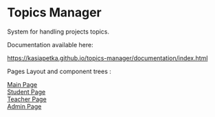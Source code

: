 # Topics Manager
 System for handling projects topics. 

Documentation available here:

https://kasiapetka.github.io/topics-manager/documentation/index.html

Pages Layout and component trees : 

<a href="https://kasiapetka.github.io/topics-manager/documentation/MainPageDoc.html">Main Page</a><br>
<a href="https://kasiapetka.github.io/topics-manager/documentation/StudentPageDoc.html">Student Page</a><br>
<a href="https://kasiapetka.github.io/topics-manager/documentation/TeacherPageDoc.html">Teacher Page</a><br>
 <a href="https://kasiapetka.github.io/topics-manager/documentation/AdminPageDoc.html">Admin Page</a><br>
